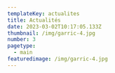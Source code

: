 ```yaml
---
templateKey: actualites
title: Actualités
date: 2023-03-02T10:17:05.133Z
thumbnail: /img/garric-4.jpg
number: 3
pagetype:
  - main
featuredimage: /img/garric-4.jpg
---
```

